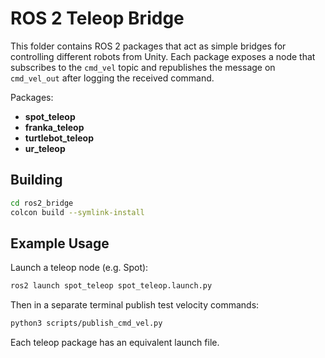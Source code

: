 # ROS 2 Teleop Bridge

This folder contains ROS 2 packages that act as simple bridges for controlling different robots from Unity. Each package exposes a node that subscribes to the `cmd_vel` topic and republishes the message on `cmd_vel_out` after logging the received command.

Packages:
- **spot_teleop**
- **franka_teleop**
- **turtlebot_teleop**
- **ur_teleop**

## Building
```bash
cd ros2_bridge
colcon build --symlink-install
```

## Example Usage
Launch a teleop node (e.g. Spot):
```bash
ros2 launch spot_teleop spot_teleop.launch.py
```

Then in a separate terminal publish test velocity commands:
```bash
python3 scripts/publish_cmd_vel.py
```
Each teleop package has an equivalent launch file.

